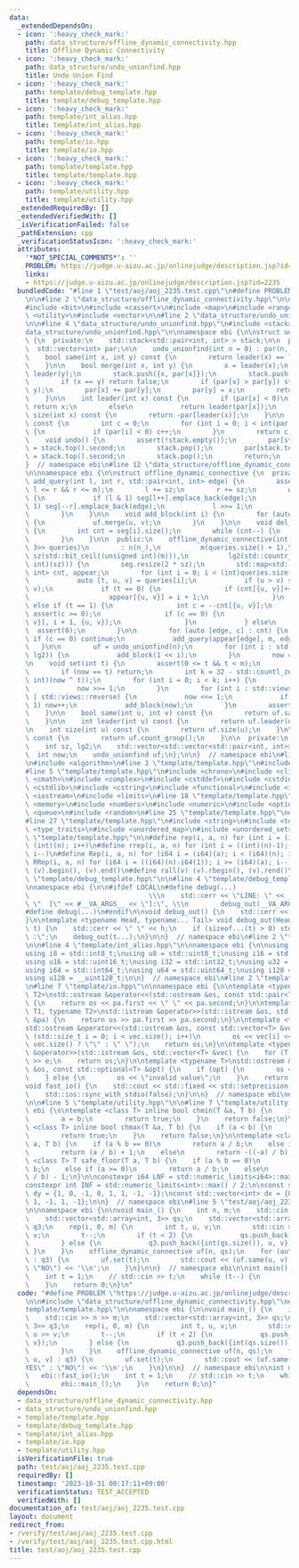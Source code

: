 ```yaml
---
data:
  _extendedDependsOn:
  - icon: ':heavy_check_mark:'
    path: data_structure/offline_dynamic_connectivity.hpp
    title: Offline Dynamic Connectivity
  - icon: ':heavy_check_mark:'
    path: data_structure/undo_unionfind.hpp
    title: Undo Union Find
  - icon: ':heavy_check_mark:'
    path: template/debug_template.hpp
    title: template/debug_template.hpp
  - icon: ':heavy_check_mark:'
    path: template/int_alias.hpp
    title: template/int_alias.hpp
  - icon: ':heavy_check_mark:'
    path: template/io.hpp
    title: template/io.hpp
  - icon: ':heavy_check_mark:'
    path: template/template.hpp
    title: template/template.hpp
  - icon: ':heavy_check_mark:'
    path: template/utility.hpp
    title: template/utility.hpp
  _extendedRequiredBy: []
  _extendedVerifiedWith: []
  _isVerificationFailed: false
  _pathExtension: cpp
  _verificationStatusIcon: ':heavy_check_mark:'
  attributes:
    '*NOT_SPECIAL_COMMENTS*': ''
    PROBLEM: https://judge.u-aizu.ac.jp/onlinejudge/description.jsp?id=2235
    links:
    - https://judge.u-aizu.ac.jp/onlinejudge/description.jsp?id=2235
  bundledCode: "#line 1 \"test/aoj/aoj_2235.test.cpp\"\n#define PROBLEM \"https://judge.u-aizu.ac.jp/onlinejudge/description.jsp?id=2235\"\
    \n\n#line 2 \"data_structure/offline_dynamic_connectivity.hpp\"\n\n#include <array>\n\
    #include <bit>\n#include <cassert>\n#include <map>\n#include <ranges>\n#include\
    \ <utility>\n#include <vector>\n\n#line 2 \"data_structure/undo_unionfind.hpp\"\
    \n\n#line 4 \"data_structure/undo_unionfind.hpp\"\n#include <stack>\n#line 6 \"\
    data_structure/undo_unionfind.hpp\"\n\nnamespace ebi {\n\nstruct undo_unionfind\
    \ {\n  private:\n    std::stack<std::pair<int, int> > stack;\n\n  public:\n  \
    \  std::vector<int> par;\n\n    undo_unionfind(int n = 0) : par(n, -1) {}\n\n\
    \    bool same(int x, int y) const {\n        return leader(x) == leader(y);\n\
    \    }\n\n    bool merge(int x, int y) {\n        x = leader(x);\n        y =\
    \ leader(y);\n        stack.push({x, par[x]});\n        stack.push({y, par[y]});\n\
    \        if (x == y) return false;\n        if (par[x] > par[y]) std::swap(x,\
    \ y);\n        par[x] += par[y];\n        par[y] = x;\n        return true;\n\
    \    }\n\n    int leader(int x) const {\n        if (par[x] < 0)\n           \
    \ return x;\n        else\n            return leader(par[x]);\n    }\n\n    int\
    \ size(int x) const {\n        return -par[leader(x)];\n    }\n\n    int count_group()\
    \ const {\n        int c = 0;\n        for (int i = 0; i < int(par.size()); i++)\
    \ {\n            if (par[i] < 0) c++;\n        }\n        return c;\n    }\n\n\
    \    void undo() {\n        assert(!stack.empty());\n        par[stack.top().first]\
    \ = stack.top().second;\n        stack.pop();\n        par[stack.top().first]\
    \ = stack.top().second;\n        stack.pop();\n        return;\n    }\n};\n\n\
    }  // namespace ebi\n#line 12 \"data_structure/offline_dynamic_connectivity.hpp\"\
    \n\nnamespace ebi {\n\nstruct offline_dynamic_connective {\n  private:\n    void\
    \ add_query(int l, int r, std::pair<int, int> edge) {\n        assert(0 <= l &&\
    \ l <= r && r <= m);\n        l += sz;\n        r += sz;\n        while (l < r)\
    \ {\n            if (l & 1) seg[l++].emplace_back(edge);\n            if (r &\
    \ 1) seg[--r].emplace_back(edge);\n            l >>= 1;\n            r >>= 1;\n\
    \        }\n    }\n\n    void add_block(int i) {\n        for (auto [u, v] : seg[i])\
    \ {\n            uf.merge(u, v);\n        }\n    }\n\n    void del_block(int i)\
    \ {\n        int cnt = seg[i].size();\n        while (cnt--) {\n            uf.undo();\n\
    \        }\n    }\n\n  public:\n    offline_dynamic_connective(int n_, std::vector<std::array<int,\
    \ 3>> queries)\n        : n(n_),\n          m(queries.size() + 1),\n         \
    \ sz(std::bit_ceil((unsigned int)(m))),\n          lg2(std::countr_zero((unsigned\
    \ int)(sz))) {\n        seg.resize(2 * sz);\n        std::map<std::pair<int, int>,\
    \ int> cnt, appear;\n        for (int i = 0; i < (int)queries.size(); i++) {\n\
    \            auto [t, u, v] = queries[i];\n            if (u > v) std::swap(u,\
    \ v);\n            if (t == 0) {\n                if (cnt[{u, v}]++ == 0) {\n\
    \                    appear[{u, v}] = i + 1;\n                }\n            }\
    \ else if (t == 1) {\n                int c = --cnt[{u, v}];\n               \
    \ assert(c >= 0);\n                if (c == 0) {\n                    add_query(appear[{u,\
    \ v}], i + 1, {u, v});\n                }\n            } else\n              \
    \  assert(0);\n        }\n\n        for (auto [edge, c] : cnt) {\n           \
    \ if (c == 0) continue;\n            add_query(appear[edge], m, edge);\n     \
    \   }\n\n        uf = undo_unionfind(n);\n        for (int i : std::views::iota(0,\
    \ lg2)) {\n            add_block(1 << i);\n        }\n        now = sz;\n    }\n\
    \n    void set(int t) {\n        assert(0 <= t && t < m);\n        t += sz;\n\
    \        if (now == t) return;\n        int k = 32 - std::countl_zero((unsigned\
    \ int)(now ^ t));\n        for (int i = 0; i < k; i++) {\n            del_block(now);\n\
    \            now >>= 1;\n        }\n        for (int i : std::views::iota(0, k)\
    \ | std::views::reverse) {\n            now <<= 1;\n            if ((t >> i) &\
    \ 1) now++;\n            add_block(now);\n        }\n        assert(now == t);\n\
    \    }\n\n    bool same(int u, int v) const {\n        return uf.same(u, v);\n\
    \    }\n\n    int leader(int u) const {\n        return uf.leader(u);\n    }\n\
    \n    int size(int u) const {\n        return uf.size(u);\n    }\n\n    int count_group()\
    \ const {\n        return uf.count_group();\n    }\n\n  private:\n    int n, m;\n\
    \    int sz, lg2;\n    std::vector<std::vector<std::pair<int, int>>> seg;\n  \
    \  int now;\n    undo_unionfind uf;\n};\n\n}  // namespace ebi\n#line 1 \"template/template.hpp\"\
    \n#include <algorithm>\n#line 3 \"template/template.hpp\"\n#include <bitset>\n\
    #line 5 \"template/template.hpp\"\n#include <chrono>\n#include <climits>\n#include\
    \ <cmath>\n#include <complex>\n#include <cstddef>\n#include <cstdint>\n#include\
    \ <cstdlib>\n#include <cstring>\n#include <functional>\n#include <iomanip>\n#include\
    \ <iostream>\n#include <limits>\n#line 18 \"template/template.hpp\"\n#include\
    \ <memory>\n#include <numbers>\n#include <numeric>\n#include <optional>\n#include\
    \ <queue>\n#include <random>\n#line 25 \"template/template.hpp\"\n#include <set>\n\
    #line 27 \"template/template.hpp\"\n#include <string>\n#include <tuple>\n#include\
    \ <type_traits>\n#include <unordered_map>\n#include <unordered_set>\n#line 34\
    \ \"template/template.hpp\"\n\n#define rep(i, a, n) for (int i = (int)(a); i <\
    \ (int)(n); i++)\n#define rrep(i, a, n) for (int i = ((int)(n)-1); i >= (int)(a);\
    \ i--)\n#define Rep(i, a, n) for (i64 i = (i64)(a); i < (i64)(n); i++)\n#define\
    \ RRep(i, a, n) for (i64 i = ((i64)(n)-i64(1)); i >= (i64)(a); i--)\n#define all(v)\
    \ (v).begin(), (v).end()\n#define rall(v) (v).rbegin(), (v).rend()\n\n#line 2\
    \ \"template/debug_template.hpp\"\n\n#line 4 \"template/debug_template.hpp\"\n\
    \nnamespace ebi {\n\n#ifdef LOCAL\n#define debug(...)                        \
    \                              \\\n    std::cerr << \"LINE: \" << __LINE__ <<\
    \ \"  [\" << #__VA_ARGS__ << \"]:\", \\\n        debug_out(__VA_ARGS__)\n#else\n\
    #define debug(...)\n#endif\n\nvoid debug_out() {\n    std::cerr << std::endl;\n\
    }\n\ntemplate <typename Head, typename... Tail> void debug_out(Head h, Tail...\
    \ t) {\n    std::cerr << \" \" << h;\n    if (sizeof...(t) > 0) std::cerr << \"\
    \ :\";\n    debug_out(t...);\n}\n\n}  // namespace ebi\n#line 2 \"template/int_alias.hpp\"\
    \n\n#line 4 \"template/int_alias.hpp\"\n\nnamespace ebi {\n\nusing std::size_t;\n\
    using i8 = std::int8_t;\nusing u8 = std::uint8_t;\nusing i16 = std::int16_t;\n\
    using u16 = std::uint16_t;\nusing i32 = std::int32_t;\nusing u32 = std::uint32_t;\n\
    using i64 = std::int64_t;\nusing u64 = std::uint64_t;\nusing i128 = __int128_t;\n\
    using u128 = __uint128_t;\n\n}  // namespace ebi\n#line 2 \"template/io.hpp\"\n\
    \n#line 7 \"template/io.hpp\"\n\nnamespace ebi {\n\ntemplate <typename T1, typename\
    \ T2>\nstd::ostream &operator<<(std::ostream &os, const std::pair<T1, T2> &pa)\
    \ {\n    return os << pa.first << \" \" << pa.second;\n}\n\ntemplate <typename\
    \ T1, typename T2>\nstd::istream &operator>>(std::istream &os, std::pair<T1, T2>\
    \ &pa) {\n    return os >> pa.first >> pa.second;\n}\n\ntemplate <typename T>\n\
    std::ostream &operator<<(std::ostream &os, const std::vector<T> &vec) {\n    for\
    \ (std::size_t i = 0; i < vec.size(); i++)\n        os << vec[i] << (i + 1 ==\
    \ vec.size() ? \"\" : \" \");\n    return os;\n}\n\ntemplate <typename T>\nstd::istream\
    \ &operator>>(std::istream &os, std::vector<T> &vec) {\n    for (T &e : vec) std::cin\
    \ >> e;\n    return os;\n}\n\ntemplate <typename T>\nstd::ostream &operator<<(std::ostream\
    \ &os, const std::optional<T> &opt) {\n    if (opt) {\n        os << opt.value();\n\
    \    } else {\n        os << \"invalid value\";\n    }\n    return os;\n}\n\n\
    void fast_io() {\n    std::cout << std::fixed << std::setprecision(15);\n    std::cin.tie(nullptr);\n\
    \    std::ios::sync_with_stdio(false);\n}\n\n}  // namespace ebi\n#line 2 \"template/utility.hpp\"\
    \n\n#line 5 \"template/utility.hpp\"\n\n#line 7 \"template/utility.hpp\"\n\nnamespace\
    \ ebi {\n\ntemplate <class T> inline bool chmin(T &a, T b) {\n    if (a > b) {\n\
    \        a = b;\n        return true;\n    }\n    return false;\n}\n\ntemplate\
    \ <class T> inline bool chmax(T &a, T b) {\n    if (a < b) {\n        a = b;\n\
    \        return true;\n    }\n    return false;\n}\n\ntemplate <class T> T safe_ceil(T\
    \ a, T b) {\n    if (a % b == 0)\n        return a / b;\n    else if (a >= 0)\n\
    \        return (a / b) + 1;\n    else\n        return -((-a) / b);\n}\n\ntemplate\
    \ <class T> T safe_floor(T a, T b) {\n    if (a % b == 0)\n        return a /\
    \ b;\n    else if (a >= 0)\n        return a / b;\n    else\n        return -((-a)\
    \ / b) - 1;\n}\n\nconstexpr i64 LNF = std::numeric_limits<i64>::max() / 4;\n\n\
    constexpr int INF = std::numeric_limits<int>::max() / 2;\n\nconst std::vector<int>\
    \ dy = {1, 0, -1, 0, 1, 1, -1, -1};\nconst std::vector<int> dx = {0, 1, 0, -1,\
    \ 1, -1, 1, -1};\n\n}  // namespace ebi\n#line 5 \"test/aoj/aoj_2235.test.cpp\"\
    \n\nnamespace ebi {\n\nvoid main_() {\n    int n, m;\n    std::cin >> n >> m;\n\
    \    std::vector<std::array<int, 3>> qs;\n    std::vector<std::array<int, 3>>\
    \ q3;\n    rep(i, 0, m) {\n        int t, u, v;\n        std::cin >> t >> u >>\
    \ v;\n        t--;\n        if (t < 2) {\n            qs.push_back({t, u, v});\n\
    \        } else {\n            q3.push_back({int(qs.size()), u, v});\n       \
    \ }\n    }\n    offline_dynamic_connective uf(n, qs);\n    for (auto [t, u, v]\
    \ : q3) {\n        uf.set(t);\n        std::cout << (uf.same(u, v) ? \"YES\" :\
    \ \"NO\") << '\\n';\n    }\n}\n\n}  // namespace ebi\n\nint main() {\n    ebi::fast_io();\n\
    \    int t = 1;\n    // std::cin >> t;\n    while (t--) {\n        ebi::main_();\n\
    \    }\n    return 0;\n}\n"
  code: "#define PROBLEM \"https://judge.u-aizu.ac.jp/onlinejudge/description.jsp?id=2235\"\
    \n\n#include \"data_structure/offline_dynamic_connectivity.hpp\"\n#include \"\
    template/template.hpp\"\n\nnamespace ebi {\n\nvoid main_() {\n    int n, m;\n\
    \    std::cin >> n >> m;\n    std::vector<std::array<int, 3>> qs;\n    std::vector<std::array<int,\
    \ 3>> q3;\n    rep(i, 0, m) {\n        int t, u, v;\n        std::cin >> t >>\
    \ u >> v;\n        t--;\n        if (t < 2) {\n            qs.push_back({t, u,\
    \ v});\n        } else {\n            q3.push_back({int(qs.size()), u, v});\n\
    \        }\n    }\n    offline_dynamic_connective uf(n, qs);\n    for (auto [t,\
    \ u, v] : q3) {\n        uf.set(t);\n        std::cout << (uf.same(u, v) ? \"\
    YES\" : \"NO\") << '\\n';\n    }\n}\n\n}  // namespace ebi\n\nint main() {\n \
    \   ebi::fast_io();\n    int t = 1;\n    // std::cin >> t;\n    while (t--) {\n\
    \        ebi::main_();\n    }\n    return 0;\n}"
  dependsOn:
  - data_structure/offline_dynamic_connectivity.hpp
  - data_structure/undo_unionfind.hpp
  - template/template.hpp
  - template/debug_template.hpp
  - template/int_alias.hpp
  - template/io.hpp
  - template/utility.hpp
  isVerificationFile: true
  path: test/aoj/aoj_2235.test.cpp
  requiredBy: []
  timestamp: '2023-10-31 00:17:11+09:00'
  verificationStatus: TEST_ACCEPTED
  verifiedWith: []
documentation_of: test/aoj/aoj_2235.test.cpp
layout: document
redirect_from:
- /verify/test/aoj/aoj_2235.test.cpp
- /verify/test/aoj/aoj_2235.test.cpp.html
title: test/aoj/aoj_2235.test.cpp
---
```

